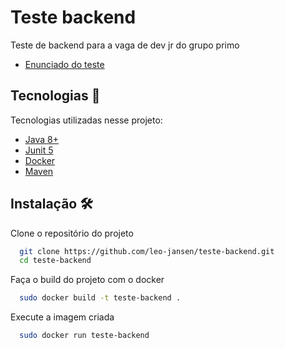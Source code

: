 # Teste backend
Teste de backend para a vaga de dev jr do grupo primo
* [Enunciado do teste](https://docs.google.com/document/d/1Vb-waUjFUv5MQ7rBvpEc71gJH2iBjvGvCjVzxCBz0oo/edit?usp=sharing)

## Tecnologias :toolbox:

Tecnologias utilizadas nesse projeto:
* [Java 8+](https://www.oracle.com/br/java/technologies/javase/javase8-archive-downloads.html)
* [Junit 5](https://junit.org/junit5/)
* [Docker](https://www.docker.com/)
* [Maven](https://maven.apache.org/download.cgi)

## Instalação :hammer_and_wrench:

Clone o repositório do projeto 
```bash 
  git clone https://github.com/leo-jansen/teste-backend.git
  cd teste-backend
```
Faça o build do projeto com o docker
```bash 
  sudo docker build -t teste-backend .
```
Execute a imagem criada
```bash 
  sudo docker run teste-backend
```
